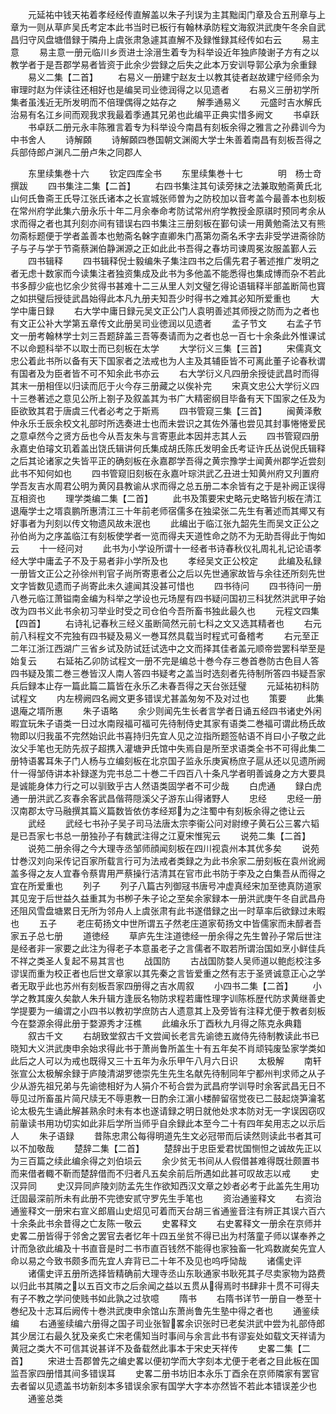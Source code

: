 <!-- { "loadSidebar": true } -->
　　元延祐中钱天祐着孝经经传直解盖以朱子刋误为主其黜闺门章及合五刑章与上章为一则从草庐吴氏考定本此书当时已板行有翰林承防程文海叙洪武庚午冬余自武昌归守风盘塘借録于隣舟上虞张肃急遽其直解不及録惟録其经传如右云
　　易主意
　　易主意一册元临川乡贡进士涂溍生着专为科举设近年独庐陵谢子方有之以教学者于是吾郡学易者皆资于此余少尝録之后失之此本万安训导郭公承为余重録
　　易义二集【二首】
　　右易义一册建宁赵友士以教其徒者赵故建宁经师余为审理时赵为伴读往还相好也是编吴司业徳润得之以见遗者
　　右易义三册初学所集者虽浅近无所发明而不倍理偶得之姑存之
　　解季通易义
　　元盛时吉水解氏治易有名江乡间而观我求我最着季通其兄弟也此编平正典实惜多阙文
　　书卓跃
　　书卓跃二册元永丰陈雅言着专为科举设今南昌有刻板余得之雅言之孙彞训今为中书舍人
　　诗解頥
　　诗解頥四巻国朝文渊阁大学士朱善着南昌有刻板吾得之兵部侍郎卢渊凡二册卢朱之同郡人










　　东里续集巻十六
　　钦定四库全书
　　东里续集巻十七　　　　明　杨士竒　撰跋
　　四书集注二集【二首】
　　右四书集注其句读旁抹之法兼取勉斋黄氏北山何氏鲁斋王氏导江张氏诸本之长宣城张师曽为之防校加以音考盖今最善本也刻板在常州府学此集六册永乐十年二月余奉命考防试常州府学教授金原祺时预同考余从求而得之者也其刋刻亦间有错误右四书集注三册刻板在鄞句读一用黄勉斋法又有熊勿斋标题便于学者盖善本也勉斋名榦字直卿朱门髙第勿斋名禾字去非受学进斋徐防子与子与学于节斋蔡渊伯静渊源之正如此此书吾得之春坊司谏周冕汝服盖鄞人云
　　四书辑释
　　四书辑释倪士毅编朱子集注四书之后儒先君子著述推广发明之者无虑十数家而今读集注者独资集成及此书为多他盖不能悉得也集成博而杂不若此书多醇少疵也忆余少贫得书甚难十二三从里人刘文璧乞得论语辑释半部盖断简也寳之如拱璧后授徒武昌始得此本凡九册夫知吾少时得书之难其必知所爱重也
　　大学中庸日録
　　右大学中庸日録元吴文正公门人袁明善述其师授之防而为之者也有文正公补大学第五章传文此册吴司业徳润以见遗者
　　孟子节文
　　右孟子节文一册考翰林学士刘三吾题辞盖三吾等奏请而为之者也总一百七十余条此外惟课试不以命题科举不以取士而已刻板在太学
　　大学衍义三集【三首】
　　宋儒真文忠公着此书所以备有天下国家者之法戒也为人主及其辅臣皆不可离此董子论春秋谓有国者及为臣者皆不可不知余此书亦云
　　右大学衍义凡四册余授徒武昌时而得其末一册相侄以归读而厄于火今存三册藏之以俟补完
　　宋真文忠公大学衍义四十三巻著述之意见公所上劄子及叙盖其为书广大精密纲目毕备有天下国家之任及为臣欲致其君于唐虞三代者必考之于斯焉
　　四书管窥三集【三首】
　　闽黄泽敷仲永乐壬辰余校文礼部时所选奏进士也而未尝识之其佐外藩也尝见其封事惓惓爱民之意卓然今之贤方岳也今从吾友朱与言寄恵此本因并志其人云
　　四书管窥四册永嘉史伯璿文玑着盖出饶氏辑讲何氏集成胡氏陈氏发明金氏考证许氏丛说倪氏辑释之后其论诸家之失皆平正的确刻板在永嘉郡学吾得之黄宗豫学士闻黄州郡学近尝刻此书不知何如也
　　四书管窥旧刻板在永嘉叶琮洪武乙丑进士知黄州府又刋置府学吾友吉水周君公明为黄冈县教谕从求而得之总五册二本余皆有之于是补阙正误得互相资也
　　理学类编二集【二首】
　　此书及策要宋史略元史略皆刋板在清江退庵学士之壻袁鹏所惠清江三十年前老师宿儒多在独梁张二先生有著述而其鄊又有好事者为刋刻以传文物遗风故未泯也
　　此编出于临江张九韶先生而吴文正公之孙伯尚为之序盖临江有刻板使学者一览而得夫天道性命之防不为无助吾得此于恂如云
　　十一经问对
　　此书为小学设所谓十一经者书诗春秋仪礼周礼礼记论语孝经大学中庸孟子不及于易者非小学所及也
　　孝经吴文正公校定
　　此编及私録一册皆文正公之孙徐州判官子尚所寄恵者公之后以先世通家故皆与余往还所刻先世文字皆数见遗而子尚寄此未久遽闻其没甚可惜也
　　四书待问
　　四书待问一册八巻元临江萧镒南金编为科举之学设也元场屋有四书疑问国初三科犹然洪武甲子始改为四书义此书余初习举业时受之司仓伯今吾所畜书独此最久也
　　元程文四集【四首】
　　右诗礼记春秋三经义虽断简然元前七科之文又选其精者也
　　右元前八科程文不完独有四书疑及易义一巻耳然具载当时程式可备稽考
　　右元至正二年江浙江西湖广三省乡试及防试廷试选中之文而择其佳者盖元顺帝尝罢科举至是始复云
　　右延祐乙卯防试程文一册不完是编总十巻今存三巻首巻防古色目人答四书疑及策二巻三巻皆汉人南人答四书疑考之盖当时选刻者先待制所答四书疑吾家兵后録本止存一篇此篇二篇皆在永乐乙未春吾得之天台张廷璧
　　元延祐初科防试程文
　　内左榜阙四名阙文更多错误尤甚盖匆匆不及对过也
　　策要
　　此集退庵之壻所惠
　　朱子语略
　　余少则闻先生长者言学者日诵五经四书诸史外闲暇宜玩朱子语类一日过水南叚福可福可先待制侍史其家有语类二巻福可谓此杨氏故物即以归我虽不完然始识此书喜持归先宜人见之泣指所题签帖语不肖曰小子敬之此汝父手笔也无防先叔子超携入灌塘尹氏馆中失焉自是所至求语类全书不可得此集二册特语畧耳朱子门人杨与立编刻板在北京国子监永乐庚寅杨庶子扈从还以见遗所阙什一得邹侍讲本补録遂为完书总二十巻二千四百八十条凡学者明善诚身之方大要具是诚能身体力行之可以驯致乎古人然语类固学者不可少哉
　　白虎通
　　録白虎通一册洪武乙亥春余客武昌偕蒋隠溪父子游东山得诸野人
　　忠经
　　忠经一册汉南郡太守马融撰其篇义篇数皆依仿孝经郑为之注蜀中有刻板余得之徳让云
　　武经
　　武经七书孙子吴子司马法唐太宗李衞公问对尉缭子黄石公三畧六韬是已吾家七书总一册独孙子有魏武注得之江夏宋惟宪云
　　说苑二集【二首】
　　说苑二册余得之今大理寺丞邹师顔闻刻板在四川视袁州本其优多矣
　　说苑廿巻汉刘向采传记百家所载言行可为法戒者类録之为此书余家二册刻板在袁州讹阙盖多得之友人宜春令蔡胄用严蔡操行洁清其在官市此书防于李及之白集吾从而得之宜在所爱重也
　　列子
　　列子八篇古列御冦书唐号冲虚真经宋加至徳真防道家其见宠于后世益久益重其为书栁子朱子论之至矣余家録本一册洪武庚午冬自武昌舟还阻风雪盘塘累日无所为邻舟人上虞张肃有此书遂借録之出一时草率后欲録过未暇也
　　五子
　　老庄荀扬文中世所谓五子然老庄道家荀扬文中皆儒家而未醇者吾家五子总七册
　　道徳经
　　草庐先生注道徳经一册余得之先生曽孙子常后世注是经者非一家要之此注为得老子本意虽老子之言儒者不取若所谓治国如烹小鲜佳兵不祥之类圣人复起不易其言也
　　战国防
　　古战国防婺人吴师道以鲍彪校注多谬误而重为校正者也后世文章家以其先秦之言皆爱重之然有志于圣贤诚意正心之学者无取乎此也苏州有刻板吾家四册得之吉水周叙
　　小四书二集【二首】
　　小学之教其废久矣歙人朱升辑方逢辰名物防求程若庸性理字训陈栎歴代防求黄继善史学提要为一编谓之小四书以教初学庶防古人遗意其上及旁皆有注释尤便于教者刻板今在婺源余得此册于婺源秀才汪樵
　　此编永乐丁酉秋九月得之陈克永典籍
　　叙古千文
　　右胡致堂叙古千文尝闻长老言先谕徳五嵗侍先待制教读此书已晓知大义洪武庚申余始求得此书于萧尚鲁所盖生十有五年矣不肖顽钝废坠家学类如此后之人可以为戒也既得又三十五年为永乐甲午八月六日识
　　太极解
　　南轩张宣公太极解余録于庐陵清湖罗徳崇先生先生名献先待制同年宁都州判求师之从子少从游先祖兄弟与先谕徳相好为人狷介不茍合尝为武昌府学训导时余客武昌无日不辱见过所畜虽片简尺牍无不辱恵教一日酌余江濵小楼醉留宿觉夜已二鼓起烧笋瀹茗论太极先生诵此解甚熟余时未有本也遂请録之明日就他处求本防对无一字误因窃叹前軰读书用功切实如此非后学所当师乎自余録此本至今二十有四年矣用志之以示后人
　　朱子语録
　　昔陈忠肃公每得明道先生文必冠带而后读然则读此书者其可以不加敬哉
　　楚辞二集【二首】
　　楚辞出于忠臣爱君忧国恻怛之诚故先正以为三百篇之续此编余得之刘伯埙云
　　余少贫无书间从人假借甚难得既壮颇置书而来借者輙不靳而楚辞借而不归者凡五矣余前后所遇如此甚可叹故志以戒
　　史汉异同
　　史汉异同庐陵刘防孟先生作欲知西汉文章之妙者必考于此盖先生用功迁固最深前所未有此册不完徳安贰守罗先生手笔也
　　资治通鉴释文
　　右资治通鉴释文一册宋右宣义郎眉山史炤见可着而天台胡三省通鉴音注有辨正其误六百六十余条此书余昔得之亡友陈一敬云
　　史畧释文
　　右史畧释文一册余在京师并史畧二册皆得于邻舍之罢官去者忆年十四五坐贫不得已出为村落童子师以谋奉养之计而急欲此编及十书直音是时二书市直百钱然不能得也家独畜一牝鸡数嵗矣先宜人命以易之今致书颇多而先宜人弃背已二十年不及见也呜呼恸哉
　　诸儒史评
　　诸儒史评五册所选择皆精确前大理寺丞山东耿通家书耿死其子尽卖家物为路费以归此书其隣之以五百文市之后余闻之益以五贯从得焉时书肆非十贯不可得夫有子不教之学问使贱书如此孰之过欤噫
　　隋书
　　右隋书详节一册自一巻至十巻纪及十志耳后阙传十巻洪武庚申余馆山东萧尚鲁先生塾中得之者也
　　通鉴续编
　　右通鉴续编六册得之国子司业张智畧余识张时已老矣洪武中尝为礼部侍郎其少居江右最久犹及亲炙亡宋老儒知当时事间与余言此书有谬妄处如载文天祥请为黄冠之类大不可信其说甚详不及备载然此事本于宋史天祥传
　　史畧二集【二首】
　　宋进士吾郡曽先之编史畧以便初学而大字刻本尤便于老者之目此板在国监吾家四册惜其间多错误耳
　　史畧二册书坊旧本永乐丁酉余在京师隣家有罢官去者留以见遗盖书坊新刻本多错误余家有国学大字本亦然皆不若此本错误差少也
　　通鉴总类
